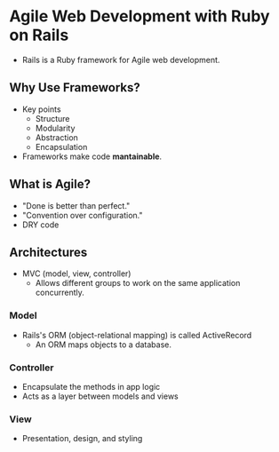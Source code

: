# Agile Web Development with Ruby on Rails

* Rails is a Ruby framework for Agile web development.

## Why Use Frameworks?

* Key points
  * Structure
  * Modularity
  * Abstraction
  * Encapsulation
* Frameworks make code **mantainable**.

## What is Agile?

* "Done is better than perfect."
* "Convention over configuration."
* DRY code

## Architectures

* MVC (model, view, controller)
  * Allows different groups to work on the same application concurrently.

### Model

* Rails's ORM (object-relational mapping) is called ActiveRecord
  * An ORM maps objects to a database.

### Controller

* Encapsulate the methods in app logic
* Acts as a layer between models and views

### View

* Presentation, design, and styling
